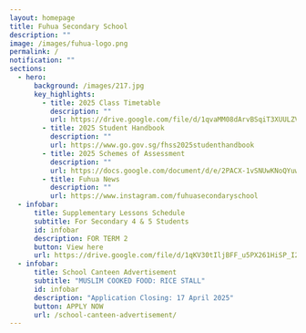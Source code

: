 ```yaml
---
layout: homepage
title: Fuhua Secondary School
description: ""
image: /images/fuhua-logo.png
permalink: /
notification: ""
sections:
  - hero:
      background: /images/217.jpg
      key_highlights:
        - title: 2025 Class Timetable
          description: ""
          url: https://drive.google.com/file/d/1qvaMM08dArvBSqiT3XUULZVnQpz_ArZw/view?usp=drive_link
        - title: 2025 Student Handbook
          description: ""
          url: https://www.go.gov.sg/fhss2025studenthandbook
        - title: 2025 Schemes of Assessment
          description: ""
          url: https://docs.google.com/document/d/e/2PACX-1vSNUwKNoQYuwOgtneDZsst9M2OT-rdLwEHoYukxHls-BKCoSl2LUKmy_D3mDiQSdeK0gv2ikZ80GZLS/pub
        - title: Fuhua News
          description: ""
          url: https://www.instagram.com/fuhuasecondaryschool
  - infobar:
      title: Supplementary Lessons Schedule
      subtitle: For Secondary 4 & 5 Students
      id: infobar
      description: FOR TERM 2
      button: View here
      url: https://drive.google.com/file/d/1qKV30tIljBFF_u5PX261HiSP_I2Ez1yt/view?usp=drive_link
  - infobar:
      title: School Canteen Advertisement
      subtitle: "MUSLIM COOKED FOOD: RICE STALL"
      id: infobar
      description: "Application Closing: 17 April 2025"
      button: APPLY NOW
      url: /school-canteen-advertisement/
---
```

